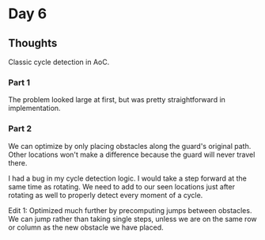 # Day 6

## Thoughts

Classic cycle detection in AoC.

### Part 1

The problem looked large at first, but was pretty straightforward in implementation.

### Part 2

We can optimize by only placing obstacles along the guard's original path. Other locations won't make a difference because the guard will never travel there.

I had a bug in my cycle detection logic. I would take a step forward at the same time as rotating. We need to add to our seen locations just after rotating as well to properly detect every moment of a cycle.

Edit 1: Optimized much further by precomputing jumps between obstacles. We can jump rather than taking single steps, unless we are on the same row or column as the new obstacle we have placed.
